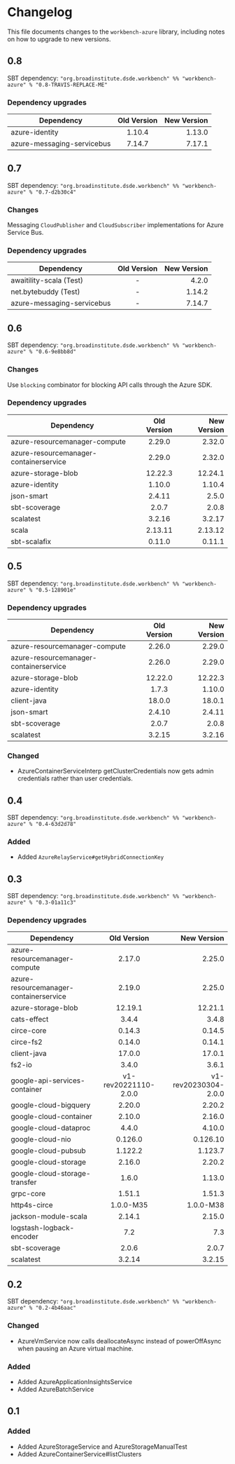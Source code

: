 # Changelog

This file documents changes to the `workbench-azure` library, including notes on how to upgrade to new versions.

## 0.8

SBT dependency: `"org.broadinstitute.dsde.workbench" %% "workbench-azure" % "0.8-TRAVIS-REPLACE-ME"`

### Dependency upgrades
| Dependency                 | Old Version | New Version |
|----------------------------|:-----------:|------------:|
| azure-identity |   1.10.4    |      1.13.0 |
| azure-messaging-servicebus |   7.14.7    |      7.17.1 |
 
## 0.7

SBT dependency: `"org.broadinstitute.dsde.workbench" %% "workbench-azure" % "0.7-d2b30c4"`

### Changes
Messaging `CloudPublisher` and `CloudSubscriber` implementations for Azure Service Bus.

### Dependency upgrades
| Dependency                 | Old Version | New Version |
|----------------------------|:-----------:|------------:|
| awaitility-scala (Test)    |      -      |       4.2.0 |
| net.bytebuddy (Test)       |      -      |      1.14.2 |
| azure-messaging-servicebus |      -      |      7.14.7 |


## 0.6

SBT dependency: `"org.broadinstitute.dsde.workbench" %% "workbench-azure" % "0.6-9e8bb8d"`

### Changes
Use `blocking` combinator for blocking API calls through the Azure SDK.

### Dependency upgrades
| Dependency                             | Old Version | New Version |
|----------------------------------------|:-----------:|------------:|
| azure-resourcemanager-compute          |   2.29.0    |      2.32.0 |
| azure-resourcemanager-containerservice |   2.29.0    |      2.32.0 |
| azure-storage-blob                     |   12.22.3   |     12.24.1 |
| azure-identity                    |   1.10.0    |      1.10.4 |
| json-smart                             |   2.4.11    |       2.5.0 |
| sbt-scoverage |    2.0.7    |       2.0.8 |
| scalatest                              |   3.2.16    |      3.2.17 |
| scala       |   2.13.11   |     2.13.12 |
| sbt-scalafix       |   0.11.0    |      0.11.1 |

## 0.5

SBT dependency: `"org.broadinstitute.dsde.workbench" %% "workbench-azure" % "0.5-128901e"`

### Dependency upgrades
| Dependency                             | Old Version | New Version |
|----------------------------------------|:-----------:|------------:|
| azure-resourcemanager-compute          |   2.26.0    |      2.29.0 |
| azure-resourcemanager-containerservice |   2.26.0    |      2.29.0 |
| azure-storage-blob                     |   12.22.0   |     12.22.3 |
| azure-identity                         |    1.7.3    |      1.10.0 |
| client-java                            |   18.0.0    |      18.0.1 |
| json-smart                             |   2.4.10    |      2.4.11 |
| sbt-scoverage                          |    2.0.7    |       2.0.8 |
| scalatest                              |   3.2.15    |      3.2.16 |

### Changed

- AzureContainerServiceInterp getClusterCredentials now gets admin credentials rather than user credentials.

## 0.4

SBT dependency: `"org.broadinstitute.dsde.workbench" %% "workbench-azure" % "0.4-63d2d78"`

### Added

- Added `AzureRelayService#getHybridConnectionKey`

## 0.3

SBT dependency: `"org.broadinstitute.dsde.workbench" %% "workbench-azure" % "0.3-01a11c3"`

### Dependency upgrades
| Dependency   |      Old Version      |          New Version |
|----------|:-------------:|---------------------:|
| azure-resourcemanager-compute |  2.17.0 |               2.25.0 |
| azure-resourcemanager-containerservice |  2.19.0 |               2.25.0 |
| azure-storage-blob |  12.19.1 |              12.21.1 |
| cats-effect |  3.4.4 |                3.4.8 |
| circe-core |  0.14.3 |               0.14.5 |
| circe-fs2 |  0.14.0 |               0.14.1 |
| client-java |  17.0.0 |               17.0.1 |
| fs2-io |  3.4.0 |                3.6.1 |
| google-api-services-container |  v1-rev20221110-2.0.0 | v1-rev20230304-2.0.0 |
| google-cloud-bigquery |  2.20.0 |               2.20.2 |
| google-cloud-container |  2.10.0 |               2.16.0 |
| google-cloud-dataproc |  4.4.0 |               4.10.0 |
| google-cloud-nio |  0.126.0 |             0.126.10 |
| google-cloud-pubsub |  1.122.2 |              1.123.7 |
| google-cloud-storage |  2.16.0 |               2.20.2 |
| google-cloud-storage-transfer |  1.6.0 |               1.13.0 |
| grpc-core |  1.51.1 |               1.51.3 |
| http4s-circe |  1.0.0-M35 |            1.0.0-M38 |
| jackson-module-scala |  2.14.1 |               2.15.0 |
| logstash-logback-encoder |  7.2 |                  7.3 |
| sbt-scoverage |  2.0.6 |                2.0.7 |
| scalatest |  3.2.14 |               3.2.15 |

## 0.2

SBT dependency: `"org.broadinstitute.dsde.workbench" %% "workbench-azure" % "0.2-4b46aac"`

### Changed

- AzureVmService now calls deallocateAsync instead of powerOffAsync when pausing an Azure virtual machine.

### Added

- Added AzureApplicationInsightsService
- Added AzureBatchService

## 0.1

### Added

- Added AzureStorageService and AzureStorageManualTest
- Added AzureContainerService#listClusters

